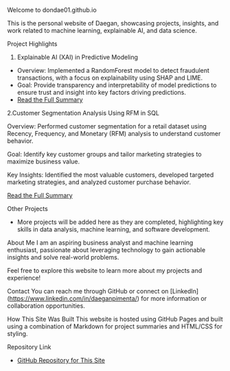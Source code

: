 Welcome to dondae01.github.io

This is the personal website of Daegan, showcasing projects, insights, and work related to machine learning, explainable AI, and data science.

Project Highlights

1. Explainable AI (XAI) in Predictive Modeling
- Overview: Implemented a RandomForest model to detect fraudulent transactions, with a focus on explainability using SHAP and LIME.
- Goal: Provide transparency and interpretability of model predictions to ensure trust and insight into key factors driving predictions.
- [Read the Full Summary](xai_summary.md)

2.Customer Segmentation Analysis Using RFM in SQL

Overview: Performed customer segmentation for a retail dataset using Recency, Frequency, and Monetary (RFM) analysis to understand customer behavior.

Goal: Identify key customer groups and tailor marketing strategies to maximize business value.

Key Insights: Identified the most valuable customers, developed targeted marketing strategies, and analyzed customer purchase behavior.

[Read the Full Summary](Customer_Segmentation_Analysis_in_SQL_summary.md)

Other Projects
- More projects will be added here as they are completed, highlighting key skills in data analysis, machine learning, and software development.

About Me
I am an aspiring business analyst and machine learning enthusiast, passionate about leveraging technology to gain actionable insights and solve real-world problems.

Feel free to explore this website to learn more about my projects and experience!

Contact
You can reach me through GitHub or connect on [LinkedIn] (https://www.linkedin.com/in/daeganpimenta/) for more information or collaboration opportunities.

How This Site Was Built
This website is hosted using GitHub Pages and built using a combination of Markdown for project summaries and HTML/CSS for styling.

Repository Link
- [GitHub Repository for This Site](https://github.com/dondae01/dondae01.github.io)

